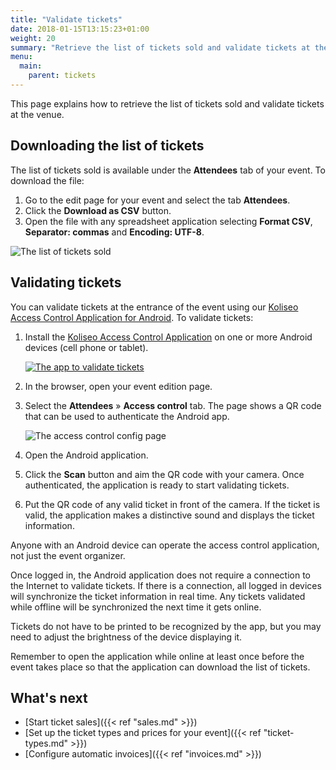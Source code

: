 ```yaml
---
title: "Validate tickets"
date: 2018-01-15T13:15:23+01:00
weight: 20
summary: "Retrieve the list of tickets sold and validate tickets at the venue."
menu:
  main:
    parent: tickets
---
```


This page explains how to retrieve the list of tickets sold and validate tickets at the venue.

## Downloading the list of tickets

The list of tickets sold is available under the **Attendees** tab of your event. To download the file:

1. Go to the edit page for your event and select the tab **Attendees**. 
2. Click the **Download as CSV** button.
3. Open the file with any spreadsheet application selecting **Format CSV**, **Separator: commas** and **Encoding: UTF-8**.

![The list of tickets sold](/img/screenshots/tickets/list.jpg)

## Validating tickets 

You can validate tickets at the entrance of the event using our [Koliseo Access Control Application for Android](https://play.google.com/store/apps/details?id=com.koliseo). To validate tickets:

1. Install the [Koliseo Access Control Application](https://play.google.com/store/apps/details?id=com.koliseo) on one or more Android devices (cell phone or tablet).

    [![The app to validate tickets](/img/screenshots/tickets/access-control-app.jpg)](https://play.google.com/store/apps/details?id=com.koliseo)

2. In the browser, open your event edition page.
3. Select the **Attendees** &raquo; **Access control** tab. The page shows a QR code that can be used to authenticate the Android app.

    ![The access control config page](/img/screenshots/tickets/access-control-qr.jpg)

4. Open the Android application.
5. Click the **Scan** button and aim the QR code with your camera. Once authenticated, the application is ready to start validating tickets.
6. Put the QR code of any valid ticket in front of the camera. If the ticket is valid, the application makes a distinctive sound and displays the ticket information.

<aside class="note">
Anyone with an Android device can operate the access control application, not just the event organizer.
</aside>

Once logged in, the Android application does not require a connection to the Internet to validate tickets. If there is a connection, all logged in devices will synchronize the ticket information in real time. Any tickets validated while offline will be synchronized the next time it gets online.

Tickets do not have to be printed to be recognized by the app, but you may need to adjust the brightness of the device displaying it.

<aside class="note">
Remember to open the application while online at least once before the event takes place so that the application can download the list of tickets. 
</aside>

## What's next

* [Start ticket sales]({{< ref "sales.md" >}})
* [Set up the ticket types and prices for your event]({{< ref "ticket-types.md" >}})
* [Configure automatic invoices]({{< ref "invoices.md" >}})

